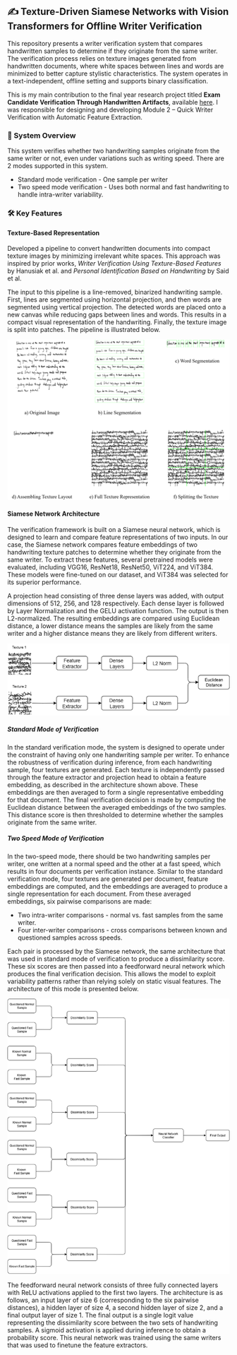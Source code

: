 ## ✍️ Texture-Driven Siamese Networks with Vision Transformers for Offline Writer	Verification 

This repository presents a writer verification system that compares handwritten samples to determine if they originate from the same writer. The verification process relies on texture images generated from handwritten documents, where white spaces between lines and words are minimized to better capture stylistic characteristics. The system operates in a text-independent, offline setting and supports binary classification.

This is my main contribution to the final year research project titled **Exam Candidate Verification Through Handwritten Artifacts**, available [here](https://github.com/hasathcharu/exam-candidate-verification). I was responsible for designing and developing Module 2 – Quick Writer Verification with Automatic Feature Extraction.

### 🔧 System Overview
This system verifies whether two handwriting samples originate from the same writer or not, even under variations such as writing speed.
There are 2 modes supported in this system.
- Standard mode verification - One sample per writer 
- Two speed mode verification - Uses both normal and fast handwriting to handle intra-writer variability.

### 🛠️ Key Features

#### Texture-Based Representation
Developed a pipeline to convert handwritten documents into compact texture images by minimizing irrelevant white spaces. This approach was inspired by prior works, *Writer Verification Using Texture-Based Features* by Hanusiak et al. and *Personal Identification Based on Handwriting* by Said et al.

The input to this pipeline is a line-removed, binarized handwriting sample. First, lines are segmented using horizontal projection, and then words are segmented using vertical projection. The detected words are placed onto a new canvas while reducing gaps between lines and words. This results in a compact visual representation of the handwriting. Finally, the texture image is split into patches. The pipeline is illustrated below.

<p align='center'>
  <img src="assets/texture creation pipeline.png" alt="Texture Creation Pipeline" width="600"/>
</p>

#### Siamese Network Architecture
The verification framework is built on a Siamese neural network, which is designed to learn and compare feature representations of two inputs. In our case, the Siamese network compares feature embeddings of two handwriting texture patches to determine whether they originate from the same writer. To extract these features, several pretrained models were evaluated, including VGG16, ResNet18, ResNet50, ViT224, and ViT384. These models were fine-tuned on our dataset, and ViT384 was selected for its superior performance.

A projection head consisting of three dense layers was added, with output dimensions of 512, 256, and 128 respectively. Each dense layer is followed by Layer Normalization and the GELU activation function. The output is then L2-normalized. The resulting embeddings are compared using Euclidean distance, a lower distance means the samples are likely from the same writer and a higher distance means they are likely from different writers.

<p align='center'>
  <img src="assets/overall siamese architecture.png" alt="Overall Siamese Network Architecture" width="600"/>
</p>

##### Standard Mode of Verification
In the standard verification mode, the system is designed to operate under the constraint of having only one handwriting sample per writer. To enhance the robustness of verification during inference, from each handwriting sample, four textures are generated. Each texture is independently passed through the feature extractor and projection head to obtain a feature embedding, as described in the architecture shown above. These embeddings are then averaged to form a single representative embedding for that document. The final verification decision is made by computing the Euclidean distance between the averaged embeddings of the two samples. This distance score is then thresholded to determine whether the samples originate from the same writer.

##### Two Speed Mode of Verification
In the two-speed mode, there should be two handwriting samples per writer, one written at a normal speed and the other at a fast speed, which results in four documents per verification instance. Similar to the standard verification mode, four textures are generated per document, feature embeddings are computed, and the embeddings are averaged to produce a single representation for each document. From these averaged embeddings, six pairwise comparisons are made:
- Two intra-writer comparisons - normal vs. fast samples from the same writer.
- Four inter-writer comparisons - cross comparisons between known and questioned samples across speeds.

Each pair is processed by the Siamese network, the same architecture that was used in standard mode of verification to produce a dissimilarity score. These six scores are then passed into a feedforward neural network which produces the final verification decision. This allows the model to exploit variability patterns rather than relying solely on static visual features. The architecture of this mode is presented below.

<p align='center'>
  <img src="assets/two speed verification architecture.png" alt="Two Speed Verification Architecture" width="600"/>
</p>

The feedforward neural network consists of three fully connected layers with ReLU activations applied to the first two layers. The architecture is as follows, an input layer of size 6 (corresponding to the six pairwise distances), a hidden layer of size 4, a second hidden layer of size 2, and a final output layer of size 1. The final output is a single logit value representing the dissimilarity score between the two sets of handwriting samples. A sigmoid activation is applied during inference to obtain a probability score. This neural network was trained using the same writers that was used to finetune the feature extractors.
